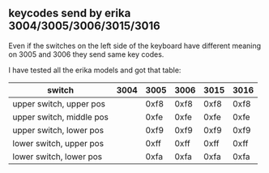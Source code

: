 ## keycodes send by erika 3004/3005/3006/3015/3016

Even if the switches on the left side of the keyboard have different meaning on 3005 and 3006 they send same key codes.

I have tested all the erika models  and got that table:

switch                   | 3004 | 3005 | 3006 | 3015 | 3016
-------------------------|------|------|------|------|------
upper switch, upper pos  |      | 0xf8 | 0xf8 | 0xf8 | 0xf8
upper switch, middle pos |      | 0xfe | 0xfe | 0xfe | 0xfe
upper switch, lower pos  |      | 0xf9 | 0xf9 | 0xf9 | 0xf9
lower switch, upper pos  |      | 0xff | 0xff | 0xff | 0xff
lower switch, lower pos  |      | 0xfa | 0xfa | 0xfa | 0xfa
